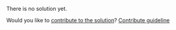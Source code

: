 
There is no solution yet.

Would you like to [contribute to the solution](https://github.com/BFEdev/BFE.dev-solutions/blob/main/problem/implement-basic-debounce_en.md)? [Contribute guideline](https://github.com/BFEdev/BFE.dev-solutions#how-to-contribute)
